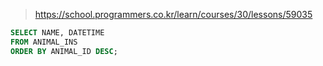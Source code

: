 > https://school.programmers.co.kr/learn/courses/30/lessons/59035

```sql
SELECT NAME, DATETIME
FROM ANIMAL_INS
ORDER BY ANIMAL_ID DESC;
```
